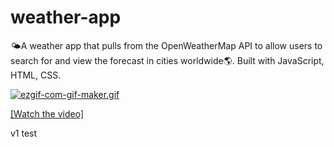 # weather-app

🌤️A weather app that pulls from the OpenWeatherMap API to allow users to search for and view the forecast in cities worldwide🌎. Built with JavaScript, HTML, CSS.


[![ezgif-com-gif-maker.gif](https://i.postimg.cc/wjGvGHzc/ezgif-com-gif-maker.gif)](https://postimg.cc/K1tx16RR)

[[Watch the video]](https://youtu.be/EXx5mpzhQ1g)



v1 test
